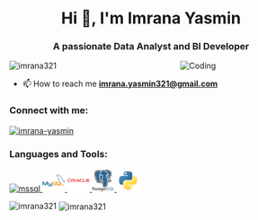 <h1 align="center">Hi 👋, I'm Imrana Yasmin</h1>
<h3 align="center">A passionate Data Analyst and BI Developer</h3>

<img align="right" alt="Coding" width="200" src="https://encrypted-tbn0.gstatic.com/images?q=tbn:ANd9GcTQJMoGD1F3CqFEyzd_izvv0TmVsfKNrgPWlg&s">

<p align="left"> <img src="https://komarev.com/ghpvc/?username=imrana321&label=Profile%20views&color=0e75b6&style=flat" alt="imrana321" /> </p>

- 📫 How to reach me **imrana.yasmin321@gmail.com**

<h3 align="left">Connect with me:</h3>
<p align="left">
  <a href="https://linkedin.com/in/imrana-yasmin" target="blank">
    <img align="center" src="https://raw.githubusercontent.com/rahuldkjain/github-profile-readme-generator/master/src/images/icons/Social/linked-in-alt.svg" alt="imrana-yasmin" height="30" width="40" />
  </a>
</p>

<h3 align="left">Languages and Tools:</h3>
<p align="left">
  <a href="https://www.microsoft.com/en-us/sql-server" target="_blank" rel="noreferrer">
    <img src="https://www.svgrepo.com/show/303229/microsoft-sql-server-logo.svg" alt="mssql" width="40" height="40"/>
  </a>
  <a href="https://www.mysql.com/" target="_blank" rel="noreferrer">
    <img src="https://raw.githubusercontent.com/devicons/devicon/master/icons/mysql/mysql-original-wordmark.svg" alt="mysql" width="40" height="40"/>
  </a>
  <a href="https://www.oracle.com/" target="_blank" rel="noreferrer">
    <img src="https://raw.githubusercontent.com/devicons/devicon/master/icons/oracle/oracle-original.svg" alt="oracle" width="40" height="40"/>
  </a>
  <a href="https://www.postgresql.org" target="_blank" rel="noreferrer">
    <img src="https://raw.githubusercontent.com/devicons/devicon/master/icons/postgresql/postgresql-original-wordmark.svg" alt="postgresql" width="40" height="40"/>
  </a>
  <a href="https://www.python.org" target="_blank" rel="noreferrer">
    <img src="https://raw.githubusercontent.com/devicons/devicon/master/icons/python/python-original.svg" alt="python" width="40" height="40"/>
  </a>
</p>

<p><img align="left" src="https://github-readme-stats.vercel.app/api/top-langs?username=imrana321&show_icons=true&locale=en&layout=compact" alt="imrana321" /></p>

<p>&nbsp;<img align="center" src="https://github-readme-stats.vercel.app/api?username=imrana321&show_icons=true&locale=en" alt="imrana321" /></p>

